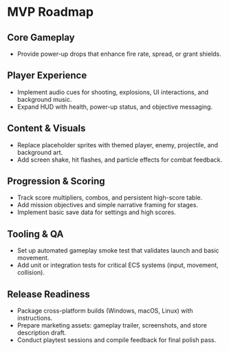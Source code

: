 # MVP Roadmap

## Core Gameplay
- Provide power-up drops that enhance fire rate, spread, or grant shields.

## Player Experience
- Implement audio cues for shooting, explosions, UI interactions, and background music.
- Expand HUD with health, power-up status, and objective messaging.

## Content & Visuals
- Replace placeholder sprites with themed player, enemy, projectile, and background art.
- Add screen shake, hit flashes, and particle effects for combat feedback.

## Progression & Scoring
- Track score multipliers, combos, and persistent high-score table.
- Add mission objectives and simple narrative framing for stages.
- Implement basic save data for settings and high scores.

## Tooling & QA
- Set up automated gameplay smoke test that validates launch and basic movement.
- Add unit or integration tests for critical ECS systems (input, movement, collision).

## Release Readiness
- Package cross-platform builds (Windows, macOS, Linux) with instructions.
- Prepare marketing assets: gameplay trailer, screenshots, and store description draft.
- Conduct playtest sessions and compile feedback for final polish pass.
